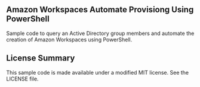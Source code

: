 ## Amazon Workspaces Automate Provisiong Using PowerShell

Sample code to query an Active Directory group members and automate the creation of Amazon Workspaces using PowerShell.

## License Summary

This sample code is made available under a modified MIT license. See the LICENSE file.
